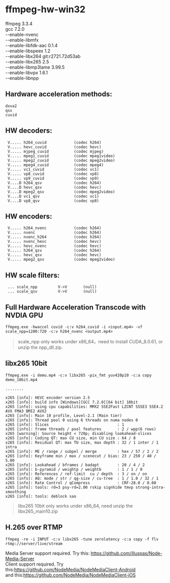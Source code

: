 # ffmpeg-hw-win32
ffmpeg 3.3.4  
gcc 7.2.0  
--enable-nvenc              
--enable-libmfx             
--enable-libfdk-aac         0.1.4  
--enable-libspeex           1.2  
--enable-libx264            git:r2721.72d53ab  
--enable-libx265            2.5  
--enable-libmp3lame         3.99.5  
--enable-libvpx             1.6.1  
--enable-libnpp

## Hardware acceleration methods:
```
dxva2
qsv
cuvid
```

## HW decoders:
```
 V..... h264_cuvid            (codec h264)
 V..... hevc_cuvid            (codec hevc)
 V..... mjpeg_cuvid           (codec mjpeg)
 V..... mpeg1_cuvid           (codec mpeg1video)
 V..... mpeg2_cuvid           (codec mpeg2video)
 V..... mpeg4_cuvid           (codec mpeg4)
 V..... vc1_cuvid             (codec vc1)
 V..... vp8_cuvid             (codec vp8)
 V..... vp9_cuvid             (codec vp9)
 V....D h264_qsv              (codec h264)
 V....D hevc_qsv              (codec hevc)
 V....D mpeg2_qsv             (codec mpeg2video)
 V....D vc1_qsv               (codec vc1)
 V....D vp8_qsv               (codec vp8)
```

## HW encoders:
```
 V..... h264_nvenc            (codec h264)
 V..... nvenc                 (codec h264)
 V..... nvenc_h264            (codec h264)
 V..... nvenc_hevc            (codec hevc)
 V..... hevc_nvenc            (codec hevc)
 V..... h264_qsv              (codec h264)
 V..... hevc_qsv              (codec hevc)
 V..... mpeg2_qsv             (codec mpeg2video)
```
## HW scale filters:
```
 ... scale_npp         V->V       (null)
 ... scale_qsv         V->V       (null)
```

## Full Hardware Acceleration Transcode with NVDIA GPU
```
ffmpeg.exe -hwaccel cuvid -c:v h264_cuvid -i <input.mp4> -vf scale_npp=1280:720 -c:v h264_nvenc <output.mp4>
```
> scale_npp only works under x86_64，need to install CUDA_8.0.61, or unzip the npp_dll.zip.

## libx265 10bit
```
ffmpeg.exe -i demo.mp4 -c:v libx265 -pix_fmt yuv420p10 -c:a copy demo_10bit.mp4

........

x265 [info]: HEVC encoder version 2.5
x265 [info]: build info [Windows][GCC 7.2.0][64 bit] 10bit
x265 [info]: using cpu capabilities: MMX2 SSE2Fast LZCNT SSSE3 SSE4.2 AVX FMA3 BMI2 AVX2
x265 [info]: Main 10 profile, Level-2.1 (Main tier)
x265 [info]: Thread pool 0 using 6 threads on numa nodes 0
x265 [info]: Slices                              : 1
x265 [info]: frame threads / pool features       : 2 / wpp(6 rows)
x265 [warning]: Source height < 720p; disabling lookahead-slices
x265 [info]: Coding QT: max CU size, min CU size : 64 / 8
x265 [info]: Residual QT: max TU size, max depth : 32 / 1 inter / 1 intra
x265 [info]: ME / range / subpel / merge         : hex / 57 / 2 / 2
x265 [info]: Keyframe min / max / scenecut / bias: 23 / 250 / 40 / 5.00
x265 [info]: Lookahead / bframes / badapt        : 20 / 4 / 2
x265 [info]: b-pyramid / weightp / weightb       : 1 / 1 / 0
x265 [info]: References / ref-limit  cu / depth  : 3 / on / on
x265 [info]: AQ: mode / str / qg-size / cu-tree  : 1 / 1.0 / 32 / 1
x265 [info]: Rate Control / qCompress            : CRF-28.0 / 0.60
x265 [info]: tools: rd=3 psy-rd=2.00 rskip signhide tmvp strong-intra-smoothing
x265 [info]: tools: deblock sao
```
> libx265 10bit only works under x86_64, need unzip the libx265_main10.zip

## H.265 over RTMP
```
ffmpeg -re -i INPUT -c:v libx265 -tune zerolatency -c:a copy -f flv rtmp://server/live/stream  
```

Media Server support required. Try this: https://github.com/illuspas/Node-Media-Server  
Client support required. Try this:https://github.com/NodeMedia/NodeMediaClient-Android  
and this:https://github.com/NodeMedia/NodeMediaClient-iOS
